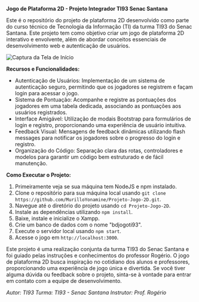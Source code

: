 **Jogo de Plataforma 2D - Projeto Integrador TI93 Senac Santana**

Este é o repositório do projeto de plataforma 2D desenvolvido como parte do curso técnico de Tecnologia da Informação (TI) da turma TI93 do Senac Santana. Este projeto tem como objetivo criar um jogo de plataforma 2D interativo e envolvente, além de abordar conceitos essenciais de desenvolvimento web e autenticação de usuários.

![Captura da Tela de Início](public/img/printInicio.png)

**Recursos e Funcionalidades:**
- Autenticação de Usuários: Implementação de um sistema de autenticação seguro, permitindo que os jogadores se registrem e façam login para acessar o jogo.
- Sistema de Pontuação: Acompanhe e registre as pontuações dos jogadores em uma tabela dedicada, associando as pontuações aos usuários registrados.
- Interface Amigável: Utilização de modais Bootstrap para formulários de login e registro, proporcionando uma experiência de usuário intuitiva.
- Feedback Visual: Mensagens de feedback dinâmicas utilizando flash messages para notificar os jogadores sobre o progresso do login e registro.
- Organização do Código: Separação clara das rotas, controladores e modelos para garantir um código bem estruturado e de fácil manutenção.

**Como Executar o Projeto:**
1. Primeiramente veja se sua máquina tem NodeJS e npm instalado.
2. Clone o repositório para sua máquina local usando `git clone https://github.com/MurilloYonamine/Projeto-Jogo-2D.git`.
3. Navegue até o diretório do projeto usando `cd Projeto-Jogo-2D`.
4. Instale as dependências utilizando `npm install`.
5. Baixe, instale e inicialize o Xampp.
6. Crie um banco de dados com o nome "bdjogoti93".
7. Execute o servidor local usando `npm start`.
8. Acesse o jogo em `http://localhost:3000`.


Este projeto é uma realização conjunta da turma TI93 do Senac Santana e foi guiado pelas instruções e conhecimentos do professor Rogério. O jogo de plataforma 2D busca inspiração no cotidiano dos alunos e professores, proporcionando uma experiência de jogo única e divertida. Se você tiver alguma dúvida ou feedback sobre o projeto, sinta-se à vontade para entrar em contato com a equipe de desenvolvimento.

*Autor: TI93*
*Turma: TI93 - Senac Santana*
*Instrutor: Prof. Rogério*
